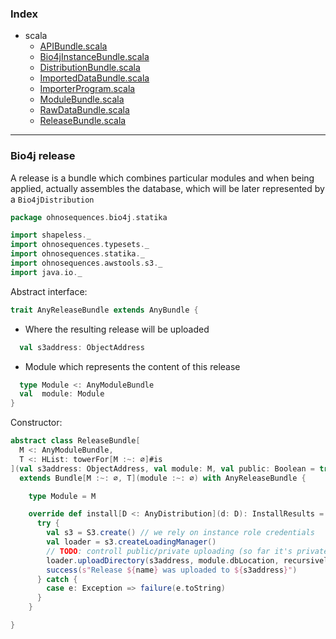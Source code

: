 ### Index

+ scala
  + [APIBundle.scala](APIBundle.md)
  + [Bio4jInstanceBundle.scala](Bio4jInstanceBundle.md)
  + [DistributionBundle.scala](DistributionBundle.md)
  + [ImportedDataBundle.scala](ImportedDataBundle.md)
  + [ImporterProgram.scala](ImporterProgram.md)
  + [ModuleBundle.scala](ModuleBundle.md)
  + [RawDataBundle.scala](RawDataBundle.md)
  + [ReleaseBundle.scala](ReleaseBundle.md)

------

 ### Bio4j release

A release is a bundle which combines particular modules and when being applied, actually assembles
the database, which will be later represented by a `Bio4jDistribution`


```scala
package ohnosequences.bio4j.statika

import shapeless._
import ohnosequences.typesets._
import ohnosequences.statika._
import ohnosequences.awstools.s3._
import java.io._
```

Abstract interface:

```scala
trait AnyReleaseBundle extends AnyBundle {
```

- Where the resulting release will be uploaded

```scala
  val s3address: ObjectAddress
```

- Module which represents the content of this release

```scala
  type Module <: AnyModuleBundle
  val  module: Module
}
```

Constructor:

```scala
abstract class ReleaseBundle[
  M <: AnyModuleBundle,
  T <: HList: towerFor[M :~: ∅]#is
](val s3address: ObjectAddress, val module: M, val public: Boolean = true) 
  extends Bundle[M :~: ∅, T](module :~: ∅) with AnyReleaseBundle {

    type Module = M

    override def install[D <: AnyDistribution](d: D): InstallResults = {
      try { 
        val s3 = S3.create() // we rely on instance role credentials
        val loader = s3.createLoadingManager()
        // TODO: controll public/private uploading (so far it's private)
        loader.uploadDirectory(s3address, module.dbLocation, recursively = true)
        success(s"Release ${name} was uploaded to ${s3address}")
      } catch {
        case e: Exception => failure(e.toString)
      }
    }

}

```

